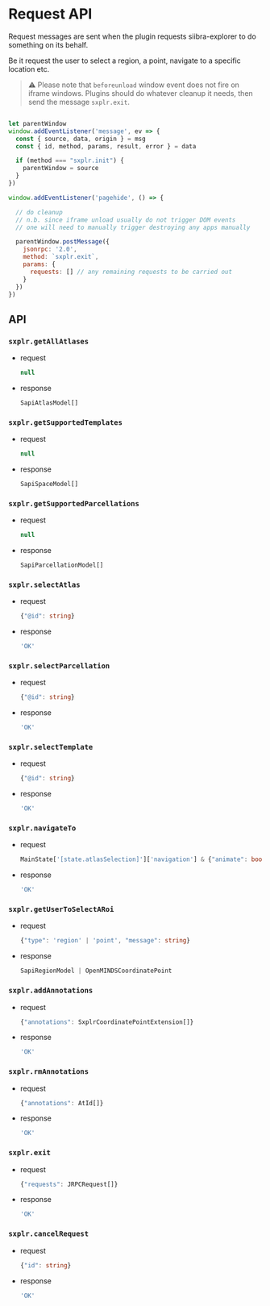 # Request API

Request  messages are sent when the plugin requests siibra-explorer to do something on its behalf.

Be it request the user to select a region, a point, navigate to a specific location etc. 

> :warning: Please note that `beforeunload` window event does not fire on iframe windows. Plugins should do whatever cleanup it needs, then send the message `sxplr.exit`. 

```javascript

let parentWindow
window.addEventListener('message', ev => {
  const { source, data, origin } = msg
  const { id, method, params, result, error } = data

  if (method === "sxplr.init") {
    parentWindow = source
  }
})

window.addEventListener('pagehide', () => {

  // do cleanup
  // n.b. since iframe unload usually do not trigger DOM events
  // one will need to manually trigger destroying any apps manually

  parentWindow.postMessage({
    jsonrpc: '2.0',
    method: `sxplr.exit`,
    params: {
      requests: [] // any remaining requests to be carried out
    }
  })
})
```

<!-- the API reference below are auto generated by generateTypes.js  -->
<!-- do not edit, as the edit will be overwritten by the auto generation -->

## API
### `sxplr.getAllAtlases`

- request

  ```ts
  null
  ```

- response

  ```ts
  SapiAtlasModel[]
  ```


### `sxplr.getSupportedTemplates`

- request

  ```ts
  null
  ```

- response

  ```ts
  SapiSpaceModel[]
  ```


### `sxplr.getSupportedParcellations`

- request

  ```ts
  null
  ```

- response

  ```ts
  SapiParcellationModel[]
  ```


### `sxplr.selectAtlas`

- request

  ```ts
  {"@id": string}
  ```

- response

  ```ts
  'OK'
  ```


### `sxplr.selectParcellation`

- request

  ```ts
  {"@id": string}
  ```

- response

  ```ts
  'OK'
  ```


### `sxplr.selectTemplate`

- request

  ```ts
  {"@id": string}
  ```

- response

  ```ts
  'OK'
  ```


### `sxplr.navigateTo`

- request

  ```ts
  MainState['[state.atlasSelection]']['navigation'] & {"animate": boolean}
  ```

- response

  ```ts
  'OK'
  ```


### `sxplr.getUserToSelectARoi`

- request

  ```ts
  {"type": 'region' | 'point', "message": string}
  ```

- response

  ```ts
  SapiRegionModel | OpenMINDSCoordinatePoint
  ```


### `sxplr.addAnnotations`

- request

  ```ts
  {"annotations": SxplrCoordinatePointExtension[]}
  ```

- response

  ```ts
  'OK'
  ```


### `sxplr.rmAnnotations`

- request

  ```ts
  {"annotations": AtId[]}
  ```

- response

  ```ts
  'OK'
  ```


### `sxplr.exit`

- request

  ```ts
  {"requests": JRPCRequest[]}
  ```

- response

  ```ts
  'OK'
  ```


### `sxplr.cancelRequest`

- request

  ```ts
  {"id": string}
  ```

- response

  ```ts
  'OK'
  ```

